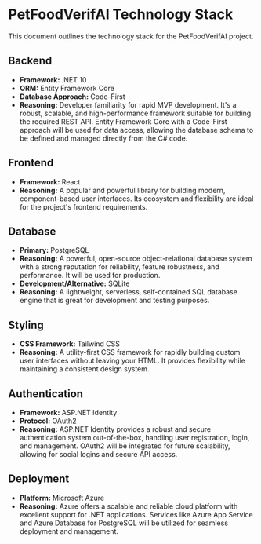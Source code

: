 # PetFoodVerifAI Technology Stack

This document outlines the technology stack for the PetFoodVerifAI project.

## Backend

- **Framework:** .NET 10
- **ORM:** Entity Framework Core
- **Database Approach:** Code-First
- **Reasoning:** Developer familiarity for rapid MVP development. It's a robust, scalable, and high-performance framework suitable for building the required REST API. Entity Framework Core with a Code-First approach will be used for data access, allowing the database schema to be defined and managed directly from the C# code.

## Frontend

- **Framework:** React
- **Reasoning:** A popular and powerful library for building modern, component-based user interfaces. Its ecosystem and flexibility are ideal for the project's frontend requirements.

## Database

- **Primary:** PostgreSQL
- **Reasoning:** A powerful, open-source object-relational database system with a strong reputation for reliability, feature robustness, and performance. It will be used for production.
- **Development/Alternative:** SQLite
- **Reasoning:** A lightweight, serverless, self-contained SQL database engine that is great for development and testing purposes.

## Styling

- **CSS Framework:** Tailwind CSS
- **Reasoning:** A utility-first CSS framework for rapidly building custom user interfaces without leaving your HTML. It provides flexibility while maintaining a consistent design system.

## Authentication

- **Framework:** ASP.NET Identity
- **Protocol:** OAuth2
- **Reasoning:** ASP.NET Identity provides a robust and secure authentication system out-of-the-box, handling user registration, login, and management. OAuth2 will be integrated for future scalability, allowing for social logins and secure API access.

## Deployment

- **Platform:** Microsoft Azure
- **Reasoning:** Azure offers a scalable and reliable cloud platform with excellent support for .NET applications. Services like Azure App Service and Azure Database for PostgreSQL will be utilized for seamless deployment and management.
